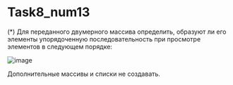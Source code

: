 # Task8_num13
(*) Для переданного двумерного массива определить, образуют ли его элементы упорядоченную последовательность при просмотре элементов в следующем порядке:
 
   ![image](https://user-images.githubusercontent.com/90186198/167029613-686df04d-2133-4c46-add9-2ac3eaf1865c.png)

Дополнительные массивы и списки не создавать.
